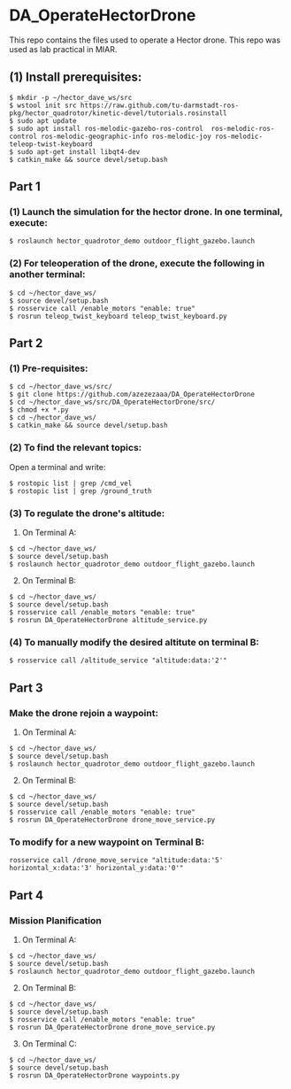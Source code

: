 # DA_OperateHectorDrone
This repo contains the files used to operate a Hector drone. This repo was used as lab practical in MIAR.

## (1) Install prerequisites:
```
$ mkdir -p ~/hector_dave_ws/src
$ wstool init src https://raw.github.com/tu-darmstadt-ros-pkg/hector_quadrotor/kinetic-devel/tutorials.rosinstall
$ sudo apt update 
$ sudo apt install ros-melodic-gazebo-ros-control  ros-melodic-ros-control ros-melodic-geographic-info ros-melodic-joy ros-melodic-teleop-twist-keyboard
$ sudo apt-get install libqt4-dev
$ catkin_make && source devel/setup.bash
```
## Part 1
### (1) Launch the simulation for the hector drone. In one terminal, execute:
```
$ roslaunch hector_quadrotor_demo outdoor_flight_gazebo.launch
```
### (2) For teleoperation of the drone, execute the following in another terminal:
```
$ cd ~/hector_dave_ws/
$ source devel/setup.bash
$ rosservice call /enable_motors "enable: true"
$ rosrun teleop_twist_keyboard teleop_twist_keyboard.py
```
## Part 2
### (1) Pre-requisites:
```
$ cd ~/hector_dave_ws/src/
$ git clone https://github.com/azezezaaa/DA_OperateHectorDrone
$ cd ~/hector_dave_ws/src/DA_OperateHectorDrone/src/
$ chmod +x *.py
$ cd ~/hector_dave_ws/
$ catkin_make && source devel/setup.bash
```
### (2) To find the relevant topics:
Open a terminal and write: 
```
$ rostopic list | grep /cmd_vel
$ rostopic list | grep /ground_truth
```
### (3) To regulate the drone's altitude:
1. On Terminal A:
```
$ cd ~/hector_dave_ws/
$ source devel/setup.bash
$ roslaunch hector_quadrotor_demo outdoor_flight_gazebo.launch
```
2. On Terminal B:
```
$ cd ~/hector_dave_ws/
$ source devel/setup.bash
$ rosservice call /enable_motors "enable: true"
$ rosrun DA_OperateHectorDrone altitude_service.py
```
### (4) To manually modify the desired altitute on terminal B:
```
$ rosservice call /altitude_service "altitude:data:'2'"
```
## Part 3
### Make the drone rejoin a waypoint:
1. On Terminal A:
```
$ cd ~/hector_dave_ws/
$ source devel/setup.bash
$ roslaunch hector_quadrotor_demo outdoor_flight_gazebo.launch
```
2. On Terminal B:
```
$ cd ~/hector_dave_ws/
$ source devel/setup.bash
$ rosservice call /enable_motors "enable: true"
$ rosrun DA_OperateHectorDrone drone_move_service.py
```
### To modify for a new waypoint on Terminal B:
```
rosservice call /drone_move_service "altitude:data:'5' horizontal_x:data:'3' horizontal_y:data:'0'"
```
## Part 4
### Mission Planification
1. On Terminal A:
```
$ cd ~/hector_dave_ws/
$ source devel/setup.bash
$ roslaunch hector_quadrotor_demo outdoor_flight_gazebo.launch
```
2. On Terminal B:
```
$ cd ~/hector_dave_ws/
$ source devel/setup.bash
$ rosservice call /enable_motors "enable: true"
$ rosrun DA_OperateHectorDrone drone_move_service.py
```
3. On Terminal C:
```
$ cd ~/hector_dave_ws/
$ source devel/setup.bash
$ rosrun DA_OperateHectorDrone waypoints.py
```


